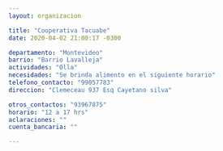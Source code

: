 ```yaml
---
layout: organizacion

title: "Cooperativa Tacuabe"
date: 2020-04-02 21:00:17 -0300

departamento: "Montevideo"
barrio: "Barrio Lavalleja"
actividades: "Olla"
necesidades: "Se brinda alimento en el siguiente horario"
telefono_contacto: "99057783"
direccion: "Clemeceau 937 Esq Cayetano silva"

otros_contactos: "93967875"
horario: "12 a 17 hrs"
aclaraciones: ""
cuenta_bancaria: ""

---
```

